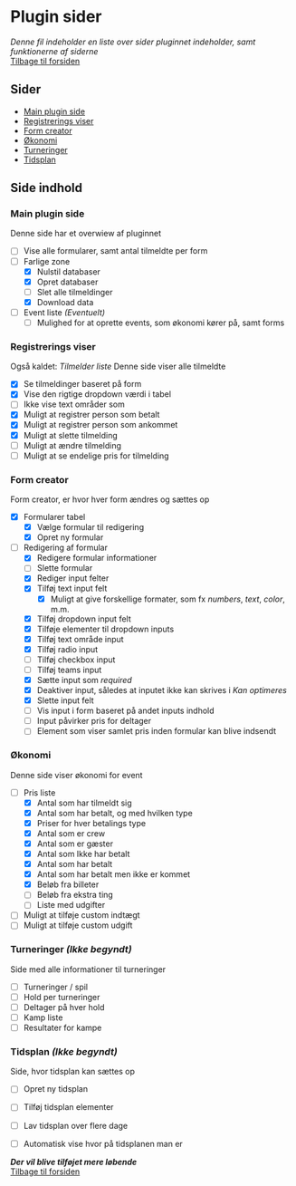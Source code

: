 # Plugin sider
*Denne fil indeholder en liste over sider pluginnet indeholder, samt funktionerne af siderne*
<br>[Tilbage til forsiden](/WPPlugin-HTXLan)

## Sider
- [Main plugin side](#main-plugin-side)
- [Registrerings viser](#registrerings-viser)
- [Form creator](#form-creator)
- [Økonomi](#økonomi-ikke-begyndt)
- [Turneringer](#turneringer-ikke-begyndt)
- [Tidsplan](#tidsplan-ikke-begyndt)

## Side indhold
### Main plugin side
Denne side har et overwiew af pluginnet

- [ ] Vise alle formularer, samt antal tilmeldte per form
- [ ] Farlige zone
  - [x] Nulstil databaser
  - [x] Opret databaser
  - [ ] Slet alle tilmeldinger
  - [x] Download data
- [ ] Event liste *(Eventuelt)*
  - [ ] Mulighed for at oprette events, som økonomi kører på, samt forms

### Registrerings viser
Også kaldet: *Tilmelder liste*
Denne side viser alle tilmeldte
- [x] Se tilmeldinger baseret på form
- [x] Vise den rigtige dropdown værdi i tabel
- [ ] Ikke vise text områder som
- [x] Muligt at registrer person som betalt
- [x] Muligt at registrer person som ankommet
- [x] Muligt at slette tilmelding
- [ ] Muligt at ændre tilmelding
- [ ] Muligt at se endelige pris for tilmelding

### Form creator
Form creator, er hvor hver form ændres og sættes op
- [x] Formularer tabel
  - [x] Vælge formular til redigering
  - [x] Opret ny formular
- [ ] Redigering af formular
  - [x] Redigere formular informationer
  - [ ] Slette formular
  - [x] Rediger input felter
  - [x] Tilføj text input felt
    - [x] Muligt at give forskellige formater, som fx *numbers*, *text*, *color*, m.m.
  - [x] Tilføj dropdown input felt
  - [x] Tilføje elementer til dropdown inputs
  - [x] Tilføj text område input
  - [x] Tilføj radio input
  - [ ] Tilføj checkbox input
  - [ ] Tilføj teams input
  - [x] Sætte input som *required*
  - [x] Deaktiver input, således at inputet ikke kan skrives i *Kan optimeres*
  - [x] Slette input felt
  - [ ] Vis input i form baseret på andet inputs indhold
  - [ ] Input påvirker pris for deltager
  - [ ] Element som viser samlet pris inden formular kan blive indsendt

### Økonomi
Denne side viser økonomi for event
- [ ] Pris liste
  - [x] Antal som har tilmeldt sig
  - [x] Antal som har betalt, og med hvilken type
  - [x] Priser for hver betalings type
  - [x] Antal som er crew
  - [x] Antal som er gæster
  - [x] Antal som Ikke har betalt
  - [x] Antal som har betalt
  - [x] Antal som har betalt men ikke er kommet
  - [x] Beløb fra billeter
  - [ ] Beløb fra ekstra ting
  - [ ] Liste med udgifter
- [ ] Muligt at tilføje custom indtægt
- [ ] Muligt at tilføje custom udgift

### Turneringer *(Ikke begyndt)*
Side med alle informationer til turneringer
- [ ] Turneringer / spil
- [ ] Hold per turneringer
- [ ] Deltager på hver hold
- [ ] Kamp liste
- [ ] Resultater for kampe

### Tidsplan *(Ikke begyndt)*
Side, hvor tidsplan kan sættes op
- [ ] Opret ny tidsplan
- [ ] Tilføj tidsplan elementer
- [ ] Lav tidsplan over flere dage
- [ ] Automatisk vise hvor på tidsplanen man er



***Der vil blive tilføjet mere løbende***
<br>[Tilbage til forsiden](/WPPlugin-HTXLan)
